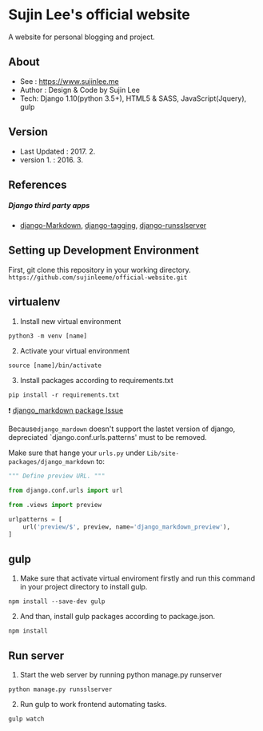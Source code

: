 # Sujin Lee's official website
A website for personal blogging and project.

## About
- See : https://www.sujinlee.me
- Author : Design & Code by Sujin Lee
- Tech: Django 1.10(python 3.5+), HTML5 & SASS, JavaScript(Jquery), gulp

## Version
- Last Updated : 2017. 2.
- version 1. : 2016. 3.

## References
##### Django third party apps
* [django-Markdown](https://github.com/klen/django_markdown), [django-tagging](https://github.com/brosner/django-tagging), [django-runsslserver](https://github.com/teddziuba/django-sslserver)

## Setting up Development Environment
First, git clone this repository in your working directory.
`https://github.com/sujinleeme/official-website.git`

## virtualenv
1. Install new virtual environment
```python
python3 -m venv [name]
```

2. Activate your virtual environment
```
source [name]/bin/activate
```

3. Install packages according to requirements.txt
```
pip install -r requirements.txt
```

:heavy_exclamation_mark: [django_markdown package Issue](https://github.com/klen/django_markdown/issues/71)

Because`django_mardown` doesn't support the lastet version of django, depreciated `django.conf.urls.patterns' must to be removed. 

Make sure that hange your `urls.py` under `Lib/site-packages/django_markdown` to:
```python
""" Define preview URL. """

from django.conf.urls import url

from .views import preview

urlpatterns = [
    url('preview/$', preview, name='django_markdown_preview'),
]
```

## gulp
1. Make sure that activate virtual enviroment firstly and run this command in your project directory to install gulp.
```
npm install --save-dev gulp
```

2. And than, install gulp packages according to package.json.
```
npm install
```


## Run server
1. Start the web server by running python manage.py runserver
```
python manage.py runsslserver
```

2. Run gulp to work frontend automating tasks.
```
gulp watch
```

